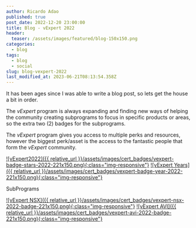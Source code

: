 ```yaml
---
author: Ricardo Adao
published: true
post_date: 2022-12-20 23:00:00
title: Blog - vExpert 2022
header:
  teaser: /assets/images/featured/blog-150x150.png
categories:
  - blog
tags:
  - blog
  - social
slug: blog-vexpert-2022
last_modified_at: 2023-06-21T08:13:54.358Z
---
```

It has been ages since I was able to write a blog post, so lets get the house a bit in order.

The _vExpert_ program is always expanding and finding new ways of helping the community creating subprograms to focus in specific products or areas, so the extra two (2) badges for the subprograms.

The _vExpert_ program gives you access to multiple perks and resources, however the biggest perk/asset is the access to the fantastic people that form the _vExpert_ community.

[![vExpert2022]({{ relative_url }}/assets/images/cert_badges/vexpert-badge-stars-2022-221x150.png){:class="img-responsive"}](https://vexpert.vmware.com/directory/2766)   [![vExpert Years]({{ relative_url }}/assets/images/cert_badges/vexpert-badge-year-2022-221x150.png){:class="img-responsive"}](https://vexpert.vmware.com/directory/2766)

SubPrograms

[![vExpert NSX]({{ relative_url }}/assets/images/cert_badges/vexpert-nsx-2022-badge-221x150.png){:class="img-responsive"}](https://vexpert.vmware.com/directory/2766)   [![vExpert AVI]({{ relative_url }}/assets/images/cert_badges/vexpert-avi-2022-badge-221x150.png){:class="img-responsive"}](https://vexpert.vmware.com/directory/2766)
